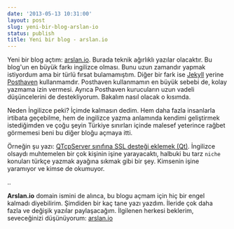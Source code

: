 ```yaml
---
date: '2013-05-13 10:31:00'
layout: post
slug: yeni-bir-blog-arslan-io
status: publish
title: Yeni bir blog - arslan.io
---
```


Yeni bir blog açtım: [arslan.io](http://arslan.io). Burada teknik ağırlıklı
yazılar olacaktır. Bu blog'un en büyük farkı ingilizce olması. Bunu uzun
zamandır yapmak istiyordum ama bir türlü fırsat bulamamıştım. Diğer bir fark
ise [Jekyll](https://github.com/mojombo/jekyll) yerine
[Posthaven](https://posthaven.com/) kullanmamdır. Posthaven kullanmamın en
büyük sebebi de, kolay yazmama izin vermesi. Ayrıca Posthaven kurucuların uzun
vadeli düşüncelerini de destekliyorum. Bakalım nasıl olacak o kısımda.

Neden İngilizce peki? İçimde kalmasın dedim. Hem daha fazla insanlarla irtibata
geçebilme, hem de ingilizce yazma anlamında kendimi geliştirmek istediğimden ve
çoğu şeyin Türkiye sınırları içinde malesef yeterince rağbet görmemesi beni bu
diğer bloğu açmaya itti. 

Örneğin şu yazı: [QTcpServer sınıfına SSL desteği eklemek
(Qt)](http://blog.arsln.org/qtcpserver-sinifina-ssl-destegi-eklemek-qt/).
İngilizce olsaydı muhtemelen bir çok kişinin işine yarayacaktı, halbuki bu tarz
`niche` konuları türkçe yazmak ayağına sıkmak gibi bir şey. Kimsenin işine
yaramıyor ve kimse de okumuyor. 

..

**Arslan.io** domain ismini de alınca, bu blogu açmam için hiç bir engel
kalmadı diyebilirim. Şimdiden bir kaç tane yazı yazdım. İleride çok daha fazla
ve değişik yazılar paylaşacağım. İlgilenen herkesi beklerim, seveceğinizi
düşünüyorum: [arslan.io](http://arslan.io)


